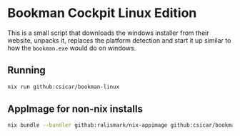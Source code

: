 Bookman Cockpit Linux Edition
=============================

This is a small script that downloads the windows installer from their website, unpacks it, replaces the platform detection and start it up similar to how the `bookman.exe` would do on windows.

Running
-------


```bash
nix run github:csicar/bookman-linux
```


AppImage for non-nix installs
----------------------------

```bash
nix bundle --bundler github:ralismark/nix-appimage github:csicar/bookman-linux
```